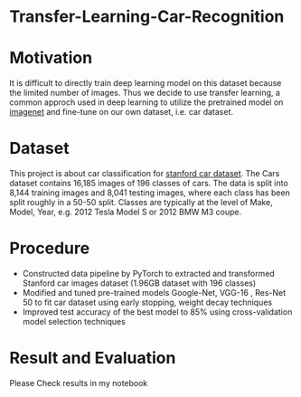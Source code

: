 # Transfer-Learning-Car-Recognition
# Motivation
It is difficult to directly train deep learning model on this dataset because the limited number of images. Thus we decide to use transfer learning, a common approch used in deep learning to utilize the pretrained model on [imagenet](http://www.image-net.org/) and fine-tune on our own dataset, i.e. car dataset.

# Dataset
This project is about car classification for [stanford car dataset](https://ai.stanford.edu/~jkrause/cars/car_dataset.html). The Cars dataset contains 16,185 images of 196 classes of cars. The data is split into 8,144 training images and 8,041 testing images, where each class has been split roughly in a 50-50 split. Classes are typically at the level of Make, Model, Year, e.g. 2012 Tesla Model S or 2012 BMW M3 coupe.



# Procedure
+	Constructed data pipeline by PyTorch to extracted and transformed Stanford car images dataset (1.96GB dataset with 196 classes) 
+	Modified and tuned pre-trained models Google-Net, VGG-16 , Res-Net 50 to fit car dataset using early stopping, weight decay techniques
+	Improved test accuracy of the best model to 85% using cross-validation model selection techniques

# Result and Evaluation
Please Check results in my notebook
